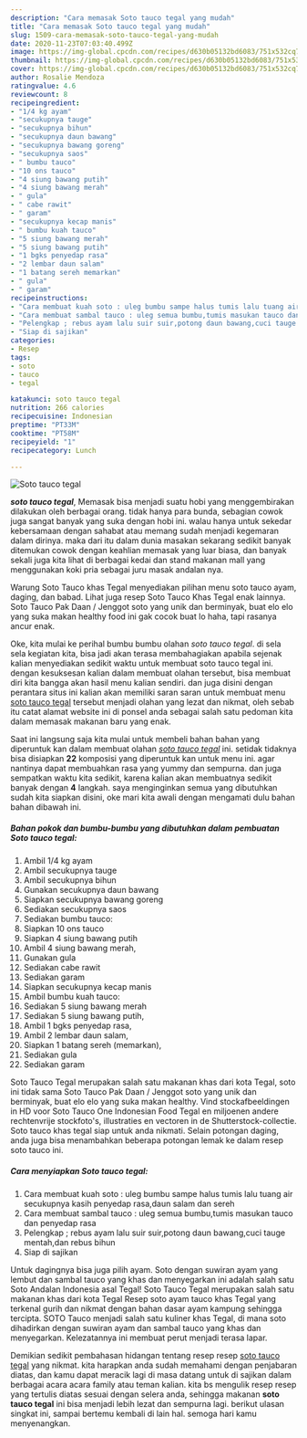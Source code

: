```yaml
---
description: "Cara memasak Soto tauco tegal yang mudah"
title: "Cara memasak Soto tauco tegal yang mudah"
slug: 1509-cara-memasak-soto-tauco-tegal-yang-mudah
date: 2020-11-23T07:03:40.499Z
image: https://img-global.cpcdn.com/recipes/d630b05132bd6083/751x532cq70/soto-tauco-tegal-foto-resep-utama.jpg
thumbnail: https://img-global.cpcdn.com/recipes/d630b05132bd6083/751x532cq70/soto-tauco-tegal-foto-resep-utama.jpg
cover: https://img-global.cpcdn.com/recipes/d630b05132bd6083/751x532cq70/soto-tauco-tegal-foto-resep-utama.jpg
author: Rosalie Mendoza
ratingvalue: 4.6
reviewcount: 8
recipeingredient:
- "1/4 kg ayam"
- "secukupnya tauge"
- "secukupnya bihun"
- "secukupnya daun bawang"
- "secukupnya bawang goreng"
- "secukupnya saos"
- " bumbu tauco"
- "10 ons tauco"
- "4 siung bawang putih"
- "4 siung bawang merah"
- " gula"
- " cabe rawit"
- " garam"
- "secukupnya kecap manis"
- " bumbu kuah tauco"
- "5 siung bawang merah"
- "5 siung bawang putih"
- "1 bgks penyedap rasa"
- "2 lembar daun salam"
- "1 batang sereh memarkan"
- " gula"
- " garam"
recipeinstructions:
- "Cara membuat kuah soto : uleg bumbu sampe halus tumis lalu tuang air secukupnya kasih penyedap rasa,daun salam dan sereh"
- "Cara membuat sambal tauco : uleg semua bumbu,tumis masukan tauco dan penyedap rasa"
- "Pelengkap ; rebus ayam lalu suir suir,potong daun bawang,cuci tauge mentah,dan rebus bihun"
- "Siap di sajikan"
categories:
- Resep
tags:
- soto
- tauco
- tegal

katakunci: soto tauco tegal 
nutrition: 266 calories
recipecuisine: Indonesian
preptime: "PT33M"
cooktime: "PT58M"
recipeyield: "1"
recipecategory: Lunch

---
```



![Soto tauco tegal](https://img-global.cpcdn.com/recipes/d630b05132bd6083/751x532cq70/soto-tauco-tegal-foto-resep-utama.jpg)

<b><i>soto tauco tegal</i></b>, Memasak bisa menjadi suatu hobi yang menggembirakan dilakukan oleh berbagai orang. tidak hanya para bunda, sebagian cowok juga sangat banyak yang suka dengan hobi ini. walau hanya untuk sekedar kebersamaan dengan sahabat atau memang sudah menjadi kegemaran dalam dirinya. maka dari itu dalam dunia masakan sekarang sedikit banyak ditemukan cowok dengan keahlian memasak yang luar biasa, dan banyak sekali juga kita lihat di berbagai kedai dan stand makanan mall yang menggunakan koki pria sebagai juru masak andalan nya.

Warung Soto Tauco khas Tegal menyediakan pilihan menu soto tauco ayam, daging, dan babad. Lihat juga resep Soto Tauco Khas Tegal enak lainnya. Soto Tauco Pak Daan / Jenggot soto yang unik dan berminyak, buat elo elo yang suka makan healthy food ini gak cocok buat lo haha, tapi rasanya ancur enak.

Oke, kita mulai ke perihal bumbu bumbu olahan <i>soto tauco tegal</i>. di sela sela kegiatan kita, bisa jadi akan terasa membahagiakan apabila sejenak kalian menyediakan sedikit waktu untuk membuat soto tauco tegal ini. dengan kesuksesan kalian dalam membuat olahan tersebut, bisa membuat diri kita bangga akan hasil menu kalian sendiri. dan juga disini dengan perantara situs ini kalian akan memiliki saran saran untuk membuat menu <u>soto tauco tegal</u> tersebut menjadi olahan yang lezat dan nikmat, oleh sebab itu catat alamat website ini di ponsel anda sebagai salah satu pedoman kita dalam memasak makanan baru yang enak.


Saat ini langsung saja kita mulai untuk membeli bahan bahan yang diperuntuk kan dalam membuat olahan <u><i>soto tauco tegal</i></u> ini. setidak tidaknya bisa disiapkan <b>22</b> komposisi yang diperuntuk kan untuk menu ini. agar nantinya dapat membuahkan rasa yang yummy dan sempurna. dan juga sempatkan waktu kita sedikit, karena kalian akan membuatnya sedikit banyak dengan <b>4</b> langkah. saya menginginkan semua yang dibutuhkan sudah kita siapkan disini, oke mari kita awali dengan mengamati dulu bahan bahan dibawah ini.

<!--inarticleads1-->

##### Bahan pokok dan bumbu-bumbu yang dibutuhkan dalam pembuatan Soto tauco tegal:

1. Ambil 1/4 kg ayam
1. Ambil secukupnya tauge
1. Ambil secukupnya bihun
1. Gunakan secukupnya daun bawang
1. Siapkan secukupnya bawang goreng
1. Sediakan secukupnya saos
1. Sediakan  bumbu tauco:
1. Siapkan 10 ons tauco
1. Siapkan 4 siung bawang putih
1. Ambil 4 siung bawang merah,
1. Gunakan  gula
1. Sediakan  cabe rawit
1. Sediakan  garam
1. Siapkan secukupnya kecap manis
1. Ambil  bumbu kuah tauco:
1. Sediakan 5 siung bawang merah
1. Sediakan 5 siung bawang putih,
1. Ambil 1 bgks penyedap rasa,
1. Ambil 2 lembar daun salam,
1. Siapkan 1 batang sereh (memarkan),
1. Sediakan  gula
1. Sediakan  garam


Soto Tauco Tegal merupakan salah satu makanan khas dari kota Tegal, soto ini tidak sama Soto Tauco Pak Daan / Jenggot soto yang unik dan berminyak, buat elo elo yang suka makan healthy. Vind stockafbeeldingen in HD voor Soto Tauco One Indonesian Food Tegal en miljoenen andere rechtenvrije stockfoto&#39;s, illustraties en vectoren in de Shutterstock-collectie. Soto tauco khas tegal siap untuk anda nikmati. Selain potongan daging, anda juga bisa menambahkan beberapa potongan lemak ke dalam resep soto tauco ini. 

<!--inarticleads2-->

##### Cara menyiapkan Soto tauco tegal:

1. Cara membuat kuah soto : uleg bumbu sampe halus tumis lalu tuang air secukupnya kasih penyedap rasa,daun salam dan sereh
1. Cara membuat sambal tauco : uleg semua bumbu,tumis masukan tauco dan penyedap rasa
1. Pelengkap ; rebus ayam lalu suir suir,potong daun bawang,cuci tauge mentah,dan rebus bihun
1. Siap di sajikan


Untuk dagingnya bisa juga pilih ayam. Soto dengan suwiran ayam yang lembut dan sambal tauco yang khas dan menyegarkan ini adalah salah satu Soto Andalan Indonesia asal Tegal! Soto Tauco Tegal merupakan salah satu makanan khas dari kota Tegal Resep soto ayam tauco khas Tegal yang terkenal gurih dan nikmat dengan bahan dasar ayam kampung sehingga tercipta. SOTO Tauco menjadi salah satu kuliner khas Tegal, di mana soto dihadirkan dengan suwiran ayam dan sambal tauco yang khas dan menyegarkan. Kelezatannya ini membuat perut menjadi terasa lapar. 

Demikian sedikit pembahasan hidangan tentang resep resep <u>soto tauco tegal</u> yang nikmat. kita harapkan anda sudah memahami dengan penjabaran diatas, dan kamu dapat meracik lagi di masa datang untuk di sajikan dalam berbagai acara acara family atau teman kalian. kita bs mengulik resep resep yang tertulis diatas sesuai dengan selera anda, sehingga makanan <b>soto tauco tegal</b> ini bisa menjadi lebih lezat dan sempurna lagi. berikut ulasan singkat ini, sampai bertemu kembali di lain hal. semoga hari kamu menyenangkan.

